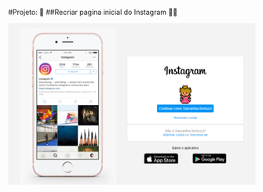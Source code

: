 #Projeto:  🔨 
##Recriar pagina inicial do Instagram  🧑‍💻


![](https://github.com/bert1307/DIO_JS/blob/main/templ.png)

